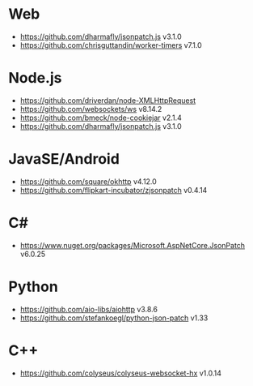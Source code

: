# Web

- https://github.com/dharmafly/jsonpatch.js v3.1.0
- https://github.com/chrisguttandin/worker-timers v7.1.0

# Node.js

- https://github.com/driverdan/node-XMLHttpRequest
- https://github.com/websockets/ws v8.14.2
- https://github.com/bmeck/node-cookiejar v2.1.4
- https://github.com/dharmafly/jsonpatch.js v3.1.0

# JavaSE/Android

- https://github.com/square/okhttp v4.12.0
- https://github.com/flipkart-incubator/zjsonpatch v0.4.14

# C#

- https://www.nuget.org/packages/Microsoft.AspNetCore.JsonPatch v6.0.25

# Python

- https://github.com/aio-libs/aiohttp v3.8.6
- https://github.com/stefankoegl/python-json-patch v1.33

# C++

- https://github.com/colyseus/colyseus-websocket-hx v1.0.14
